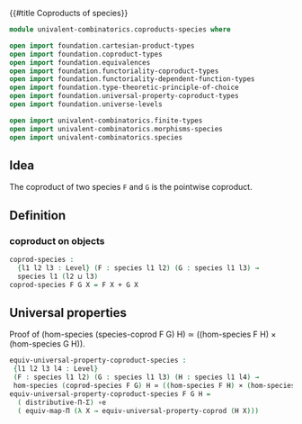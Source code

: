 {{#title  Coproducts of species}}

```agda
module univalent-combinatorics.coproducts-species where

open import foundation.cartesian-product-types
open import foundation.coproduct-types
open import foundation.equivalences
open import foundation.functoriality-coproduct-types
open import foundation.functoriality-dependent-function-types
open import foundation.type-theoretic-principle-of-choice
open import foundation.universal-property-coproduct-types
open import foundation.universe-levels

open import univalent-combinatorics.finite-types
open import univalent-combinatorics.morphisms-species
open import univalent-combinatorics.species
```

## Idea

The coproduct of two species `F` and `G` is the pointwise coproduct.

## Definition

### coproduct on objects

```agda
coprod-species :
  {l1 l2 l3 : Level} (F : species l1 l2) (G : species l1 l3) →
  species l1 (l2 ⊔ l3)
coprod-species F G X = F X + G X
```

## Universal properties

Proof of (hom-species (species-coprod F G) H) ≃ ((hom-species F H) × (hom-species G H)).

```agda
equiv-universal-property-coproduct-species :
 {l1 l2 l3 l4 : Level}
 (F : species l1 l2) (G : species l1 l3) (H : species l1 l4) →
 hom-species (coprod-species F G) H ≃ ((hom-species F H) × (hom-species G H))
equiv-universal-property-coproduct-species F G H =
  ( distributive-Π-Σ) ∘e
  ( equiv-map-Π (λ X → equiv-universal-property-coprod (H X)))

